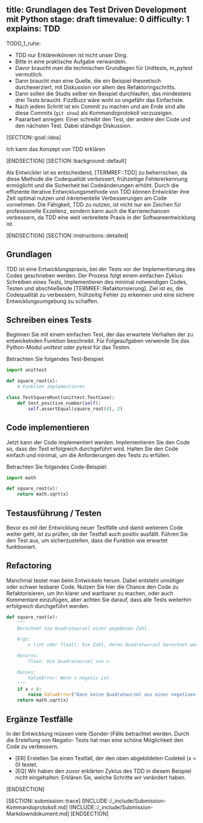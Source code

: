 title: Grundlagen des Test Driven Development mit Python
stage: draft
timevalue: 0
difficulty: 1
explains: TDD
---
TODO_1_ruhe:
- TDD nur Erklärenkönnen ist nicht unser Ding. 
- Bitte in eine praktische Aufgabe verwandeln.
- Davor braucht man die technischen Grundlagen für Unittests, m_pytest vermutlich.
- Dann braucht man eine Quelle, die ein Beispiel theoretisch durchexerziert, mit Diskussion
  vor allem des Refaktoringschritts.
- Dann sollen die Studis selber ein Beispiel durchlaufen, das mindestens drei Tests braucht.
  FizzBuzz wäre wohl so ungefähr das Einfachste.
- Nach jedem Schritt ist ein Commit zu machen und am Ende sind alle diese Commits (`git show`)
  als Kommandoprotokoll vorzuzeigen.
- Paararbeit anregen: Einer schreibt den Test, der andere den Code und den nächsten Test.
  Dabei ständige Diskussion.

[SECTION::goal::idea]

Ich kann das Konzept von TDD erklären

[ENDSECTION]
[SECTION::background::default]

Als Entwickler ist es entscheidend, [TERMREF::TDD] zu beherrschen, da diese Methode die Codequalität
verbessert, frühzeitige Fehlererkennung ermöglicht und die Sicherheit bei Codeänderungen erhöht.
Durch die effiziente iterative Entwicklungsmethode von TDD können Entwickler ihre Zeit optimal
nutzen und inkrementelle Verbesserungen am Code vornehmen. Die Fähigkeit, TDD zu nutzen, ist nicht
nur ein Zeichen für professionelle Exzellenz, sondern kann auch die Karrierechancen verbessern, da
TDD eine weit verbreitete Praxis in der Softwareentwicklung ist.

[ENDSECTION]
[SECTION::instructions::detailed]

## Grundlagen

TDD ist eine Entwicklungspraxis, bei der Tests vor der Implementierung des Codes geschrieben werden.
Der Prozess folgt einem einfachen Zyklus: Schreiben eines Tests, Implementieren des minimal
notwendigen Codes, Testen und abschließende [TERMREF::Refaktorisierung]. Ziel ist es, die
Codequalität zu verbessern, frühzeitig Fehler zu erkennen und eine sichere Entwicklungsumgebung zu
schaffen.

## Schreiben eines Tests

Beginnen Sie mit einem einfachen Test, der das erwartete Verhalten der zu entwickelnden Funktion
beschreibt. Für Folgeaufgaben verwende Sie das Python-Modul *unittest* oder *pytest* für das Testen.

Betrachten Sie folgendes Test-Beispiel:

```Python
import unittest

def square_root(x):
    # Funktion implementieren

class TestSquareRoot(unittest.TestCase):
    def test_positive_number(self):
        self.assertEqual(square_root(4), 2)
```

## Code implementieren

Jetzt kann der Code implementiert werden. Implementieren Sie den Code so, dass der Test erfolgreich
durchgeführt wird. Halten Sie den Code einfach und minimal, um die Anforderungen des Tests zu erfüllen.

Betrachten Sie folgendes Code-Beispiel:

```Python
import math

def square_root(x):
    return math.sqrt(x)
```

## Testausführung / Testen

Bevor es mit der Entwicklung neuer Testfälle und damit weiterem Code weiter geht, ist zu prüfen,
ob der Testfall auch positiv ausfällt. Führen Sie den Test aus, um sicherzustellen, dass die
Funktion wie erwartet funktioniert.

## Refactoring

Manchmal testet man beim Entwickeln herum. Dabei entsteht unnötiger oder schwer lesbarer Code.
Nutzen Sie hier die Chance den Code zu Refaktorisieren, um ihn klarer und wartbarer zu machen,
oder auch Kommentare einzufügen, aber achten Sie darauf, dass alle Tests weiterhin erfolgreich
durchgeführt werden.

```Python
def square_root(x):
    """
    Berechnet die Quadratwurzel einer gegebenen Zahl.

    Args:
        x (int oder float): Die Zahl, deren Quadratwurzel berechnet werden soll. Muss eine nicht-negative Zahl sein.

    Returns:
        float: Die Quadratwurzel von x.

    Raises:
        ValueError: Wenn x negativ ist.
    """
    if x < 0:
        raise ValueError("Kann keine Quadratwurzel aus einer negativen Zahl ziehen.")
    return math.sqrt(x)
```

## Ergänze Testfälle

In der Entwicklung müssen viele (Sonder-)Fälle betrachtet werden. Durch die Erstellung von Negativ-
Tests hat man eine schöne Möglichkeit den Code zu verbessern.

- [ER] Erstellen Sie einen Testfall, der den oben abgebildeten Codeteil (x < 0) testet.
- [EQ] Wir haben den zuvor erklärten Zyklus des TDD in diesem Beispiel nicht eingehalten: Erklären
Sie, welche Schritte wir verändert haben.

[ENDSECTION]

[SECTION::submission::trace]
[INCLUDE::/_include/Submission-Kommandoprotokoll.md]
[INCLUDE::/_include/Submission-Markdowndokument.md]
[ENDSECTION]
